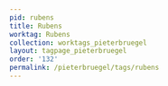 ```yaml
---
pid: rubens
title: Rubens
worktag: Rubens
collection: worktags_pieterbruegel
layout: tagpage_pieterbruegel
order: '132'
permalink: /pieterbruegel/tags/rubens
---
```

